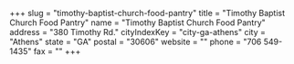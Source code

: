 +++
slug = "timothy-baptist-church-food-pantry"
title = "Timothy Baptist Church Food Pantry"
name = "Timothy Baptist Church Food Pantry"
address = "380 Timothy Rd."
cityIndexKey = "city-ga-athens"
city = "Athens"
state = "GA"
postal = "30606"
website = ""
phone = "706 549-1435"
fax = ""
+++
